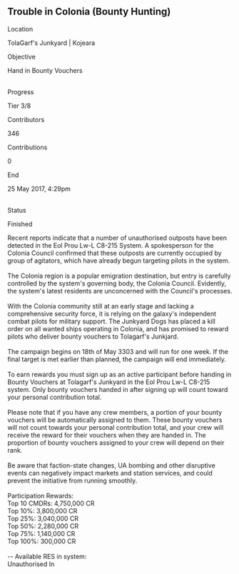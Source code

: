 ## Trouble in Colonia (Bounty Hunting)

Location

TolaGarf\'s Junkyard \| Kojeara

Objective

Hand in Bounty Vouchers

\
Progress

Tier 3/8

Contributors

346

Contributions

0

End

25 May 2017, 4:29pm

\
Status

Finished

Recent reports indicate that a number of unauthorised outposts have been
detected in the Eol Prou Lw-L C8-215 System. A spokesperson for the
Colonia Council confirmed that these outposts are currently occupied by
group of agitators, which have already begun targeting pilots in the
system.\
\
The Colonia region is a popular emigration destination, but entry is
carefully controlled by the system\'s governing body, the Colonia
Council. Evidently, the system\'s latest residents are unconcerned with
the Council\'s processes.\
\
With the Colonia community still at an early stage and lacking a
comprehensive security force, it is relying on the galaxy\'s independent
combat pilots for military support. The Junkyard Dogs has placed a kill
order on all wanted ships operating in Colonia, and has promised to
reward pilots who deliver bounty vouchers to Tolagarf\'s Junkjard.\
\
The campaign begins on 18th of May 3303 and will run for one week. If
the final target is met earlier than planned, the campaign will end
immediately.\
\
To earn rewards you must sign up as an active participant before handing
in Bounty Vouchers at Tolagarf\'s Junkyard in the Eol Prou Lw-L C8-215
system. Only bounty vouchers handed in after signing up will count
toward your personal contribution total.\
\
Please note that if you have any crew members, a portion of your bounty
vouchers will be automatically assigned to them. These bounty vouchers
will not count towards your personal contribution total, and your crew
will receive the reward for their vouchers when they are handed in. The
proportion of bounty vouchers assigned to your crew will depend on their
rank.\
\
Be aware that faction-state changes, UA bombing and other disruptive
events can negatively impact markets and station services, and could
prevent the initiative from running smoothly.\
\
Participation Rewards:\
Top 10 CMDRs: 4,750,000 CR\
Top 10%: 3,800,000 CR\
Top 25%: 3,040,000 CR\
Top 50%: 2,280,000 CR\
Top 75%: 1,140,000 CR\
Top 100%: 300,000 CR\
\
-- Available RES in system:\
Unauthorised In
